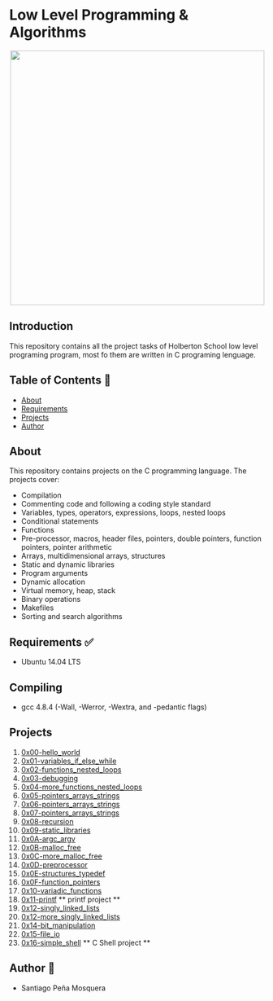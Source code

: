 # Low Level Programming & Algorithms
<center><img src="https://s3.amazonaws.com/intranet-projects-files/holbertonschool-low_level_programming/212/cisfun.jpg" width="500"></center>

## Introduction 
This repository contains all the project tasks of Holberton School low level programing program, most fo them are written in C programing lenguage.

## Table of Contents :book:
* [About](#about)
* [Requirements](#requirements)
* [Projects](#projects)
* [Author](#autor)

## About
This repository contains projects on the C programming language. The projects cover:
- Compilation
- Commenting code and following a coding style standard
- Variables, types, operators, expressions, loops, nested loops
- Conditional statements
- Functions
- Pre-processor, macros, header files, pointers, double pointers, function pointers, pointer arithmetic
- Arrays, multidimensional arrays, structures
- Static and dynamic libraries
- Program arguments
- Dynamic allocation
- Virtual memory, heap, stack
- Binary operations
- Makefiles
- Sorting and search algorithms

## Requirements :white_check_mark:
* Ubuntu 14.04 LTS

## Compiling
* gcc 4.8.4 (-Wall, -Werror, -Wextra, and -pedantic flags)

## Projects
1. [0x00-hello_world](./0x00-hello_world)
2. [0x01-variables_if_else_while](./0x01-variables_if_else_while)
3. [0x02-functions_nested_loops](./0x02-functions_nested_loops)
4. [0x03-debugging](./0x03-debugging)
5. [0x04-more_functions_nested_loops](./0x04-more_functions_nested_loops)
6. [0x05-pointers_arrays_strings](./0x05-pointers_arrays_strings)
7. [0x06-pointers_arrays_strings](./0x06-pointers_arrays_strings)
8. [0x07-pointers_arrays_strings](./0x07-pointers_arrays_strings)
9. [0x08-recursion](./0x08-recursion)
10. [0x09-static_libraries](./0x09-static_libraries)
11. [0x0A-argc_argv](./0x0A-argc_argv)
12. [0x0B-malloc_free](./0x0B-malloc_free)
13. [0x0C-more_malloc_free](./0x0C-more_malloc_free)
14. [0x0D-preprocessor](./0x0D-preprocessor)
15. [0x0E-structures_typedef](./0x0E-structures_typedef)
16. [0x0F-function_pointers](./0x0F-function_pointers)
17. [0x10-variadic_functions](./0x10-variadic_functions)
18. [0x11-printf](https://github.com/NaranjoJorge/printf) ** printf project **
19. [0x12-singly_linked_lists](./0x12-singly_linked_lists)
20. [0x12-more_singly_linked_lists](./0x13-more_singly_linked_lists)
21. [0x14-bit_manipulation](./0x14-bit_manipulation)
22. [0x15-file_io](./0x15-file_io)
23. [0x16-simple_shell](https://github.com/santiagopemo/simple_shell) ** C Shell project **

## Author :pencil:
* Santiago Peña Mosquera
